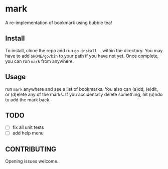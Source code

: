 # mark
A re-implementation of bookmark using bubble tea!

## Install

To install, clone the repo and run `go install .` within the directory.
You may have to add `$HOME/go/bin` to your path if you have not yet.
Once complete, you can run `mark` from anywhere.

## Usage

run `mark` anywhere and see a list of bookmarks. You also can (a)dd, (e)dit, or (d)elete 
any of the marks. If you accidentally delete something, hit (u)ndo to add the mark back.

## TODO

- [ ] fix all unit tests
- [ ] add help menu

## CONTRIBUTING

Opening issues welcome.
